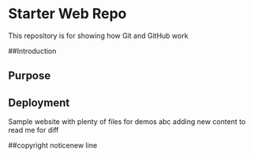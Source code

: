 # Starter Web Repo

This repository is for showing how Git and GitHub work

##Introduction

## Purpose

## Deployment
Sample website with plenty of files for demos
abc
adding new content to read me for diff

##copyright noticenew line
